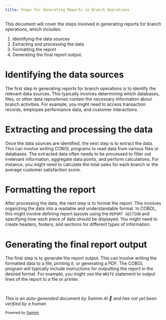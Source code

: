 ```yaml
---
title: Steps for Generating Reports in Branch Operations
---
```

This document will cover the steps involved in generating reports for branch operations, which includes:

1. Identifying the data sources
2. Extracting and processing the data
3. Formatting the report
4. Generating the final report output.

# Identifying the data sources

The first step in generating reports for branch operations is to identify the relevant data sources. This typically involves determining which databases, files, or other data repositories contain the necessary information about branch activities. For example, you might need to access transaction records, employee performance data, and customer interactions.

# Extracting and processing the data

Once the data sources are identified, the next step is to extract the data. This can involve writing COBOL programs to read data from various files or databases. The extracted data often needs to be processed to filter out irrelevant information, aggregate data points, and perform calculations. For instance, you might need to calculate the total sales for each branch or the average customer satisfaction score.

# Formatting the report

After processing the data, the next step is to format the report. This involves organizing the data into a readable and understandable format. In COBOL, this might involve defining report layouts using the `REPORT SECTION` and specifying how each piece of data should be displayed. You might need to create headers, footers, and sections for different types of information.

# Generating the final report output

The final step is to generate the report output. This can involve writing the formatted data to a file, printing it, or generating a PDF. The COBOL program will typically include instructions for outputting the report in the desired format. For example, you might use the `WRITE` statement to output lines of the report to a file or printer.

&nbsp;

*This is an auto-generated document by Swimm AI 🌊 and has not yet been verified by a human*

<SwmMeta version="3.0.0" repo-id="Z2l0aHViJTNBJTNBa2VsbG8lM0ElM0Fzd2ltbWlv" repo-name="kello"><sup>Powered by [Swimm](/)</sup></SwmMeta>
